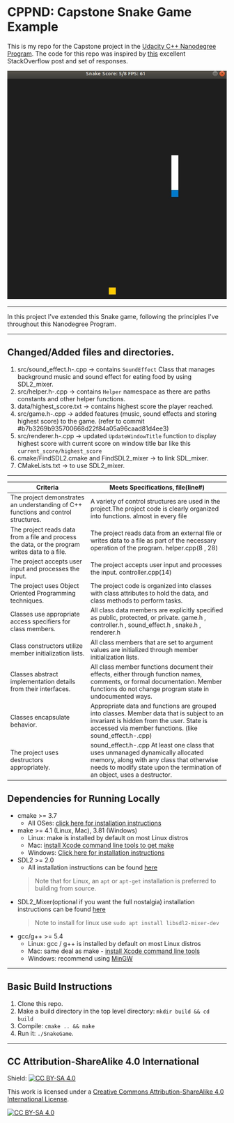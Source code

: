# CPPND: Capstone Snake Game Example

This is my repo for the Capstone project in the [Udacity C++ Nanodegree Program](https://www.udacity.com/course/c-plus-plus-nanodegree--nd213). The code for this repo was inspired by [this](https://codereview.stackexchange.com/questions/212296/snake-game-in-c-with-sdl) excellent StackOverflow post and set of responses.

<img src="snake_game_v2.jpg"/>

----------------------------------
In this project I've extended this Snake game, following the principles I've throughout this Nanodegree Program.

------------------------
## Changed/Added files and directories.
1. src/sound_effect.h-.cpp -> contains `SoundEffect` Class that manages background music and sound effect for eating food by using SDL2_mixer. 
2. src/helper.h-.cpp -> contains `Helper` namespace as there are paths constants and other helper functions.
3. data/highest_score.txt -> contains highest score the player reached.
4. src/game.h-.cpp -> added features (music, sound effects and storing highest score) to the game. (refer to commit #b7b3269b935700668d22f84a05a96caad81d4ee3)
5. src/renderer.h-.cpp -> updated `UpdateWindowTitle` function to display highest score with current score on window title bar like this `current_score/highest_score`
6. cmake/FindSDL2.cmake and FindSDL2_mixer -> to link SDL_mixer.
7. CMakeLists.txt -> to use SDL2_mixer.

---------------------------------------
Criteria      | Meets Specifications, file(line#)
------------- | -------------
The project demonstrates an understanding of C++ functions and control structures.  | A variety of control structures are used in the project.The project code is clearly organized into functions. almost in every file 
The project reads data from a file and process the data, or the program writes data to a file.  | The project reads data from an external file or writes data to a file as part of the necessary operation of the program. helper.cpp(8 , 28)
The project accepts user input and processes the input.  | The project accepts user input and processes the input. controller.cpp(14)
The project uses Object Oriented Programming techniques.  | The project code is organized into classes with class attributes to hold the data, and class methods to perform tasks.
Classes use appropriate access specifiers for class members.  |All class data members are explicitly specified as public, protected, or private. game.h , controller.h , sound_effect.h , snake.h , renderer.h
Class constructors utilize member initialization lists.  | All class members that are set to argument values are initialized through member initialization lists.
Classes abstract implementation details from their interfaces.  | All class member functions document their effects, either through function names, comments, or formal documentation. Member functions do not change program state in undocumented ways.
Classes encapsulate behavior. | Appropriate data and functions are grouped into classes. Member data that is subject to an invariant is hidden from the user. State is accessed via member functions. (like sound_effect.h-.cpp)
The project uses destructors appropriately.  | sound_effect.h-.cpp At least one class that uses unmanaged dynamically allocated memory, along with any class that otherwise needs to modify state upon the termination of an object, uses a destructor.



## Dependencies for Running Locally
* cmake >= 3.7
  * All OSes: [click here for installation instructions](https://cmake.org/install/)
* make >= 4.1 (Linux, Mac), 3.81 (Windows)
  * Linux: make is installed by default on most Linux distros
  * Mac: [install Xcode command line tools to get make](https://developer.apple.com/xcode/features/)
  * Windows: [Click here for installation instructions](http://gnuwin32.sourceforge.net/packages/make.htm)
* SDL2 >= 2.0
  * All installation instructions can be found [here](https://wiki.libsdl.org/Installation)
  >Note that for Linux, an `apt` or `apt-get` installation is preferred to building from source. 
* SDL2_Mixer(optional if you want the full nostalgia) installation instructions can be found [here](https://www.libsdl.org/projects/SDL_mixer)
  >Note to install for linux use `sudo apt install libsdl2-mixer-dev`
* gcc/g++ >= 5.4
  * Linux: gcc / g++ is installed by default on most Linux distros
  * Mac: same deal as make - [install Xcode command line tools](https://developer.apple.com/xcode/features/)
  * Windows: recommend using [MinGW](http://www.mingw.org/)

----------------------------------

## Basic Build Instructions

1. Clone this repo.
2. Make a build directory in the top level directory: `mkdir build && cd build`
3. Compile: `cmake .. && make`
4. Run it: `./SnakeGame`.

-----------------------------

## CC Attribution-ShareAlike 4.0 International


Shield: [![CC BY-SA 4.0][cc-by-sa-shield]][cc-by-sa]

This work is licensed under a
[Creative Commons Attribution-ShareAlike 4.0 International License][cc-by-sa].

[![CC BY-SA 4.0][cc-by-sa-image]][cc-by-sa]

[cc-by-sa]: http://creativecommons.org/licenses/by-sa/4.0/
[cc-by-sa-image]: https://licensebuttons.net/l/by-sa/4.0/88x31.png
[cc-by-sa-shield]: https://img.shields.io/badge/License-CC%20BY--SA%204.0-lightgrey.svg
